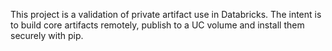 This project is a validation of private artifact use in Databricks.
The intent is to build core artifacts remotely, publish to a UC volume and install them
securely with pip.